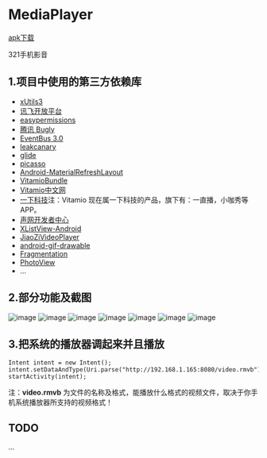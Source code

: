 # MediaPlayer

[apk下载](https://www.pgyer.com/MediaPlayer_Android)

321手机影音

## 1.项目中使用的第三方依赖库

- [xUtils3](https://github.com/wyouflf/xUtils3)
- [讯飞开放平台](https://www.xfyun.cn/)
- [easypermissions](https://github.com/googlesamples/easypermissions)
- [腾讯 Bugly](https://bugly.qq.com/v2/)
- [EventBus 3.0](https://github.com/greenrobot/EventBus)
- [leakcanary](https://github.com/square/leakcanary)
- [glide](https://github.com/bumptech/glide)
- [picasso](https://github.com/square/picasso)
- [Android-MaterialRefreshLayout](https://github.com/android-cjj/Android-MaterialRefreshLayout)
- [VitamioBundle](https://github.com/yixia/VitamioBundle)
- [Vitamio中文网](https://www.vitamio.org/)
- [一下科技](http://www.yixia.com/)注：Vitamio 现在属一下科技的产品，旗下有：一直播，小咖秀等APP。
- [声网开发者中心](https://docs.agora.io/cn)
- [XListView-Android](https://github.com/Maxwin-z/XListView-Android)
- [JiaoZiVideoPlayer](https://github.com/lipangit/JiaoZiVideoPlayer)
- [android-gif-drawable](https://github.com/koral--/android-gif-drawable)
- [Fragmentation](https://github.com/YoKeyword/Fragmentation)
- [PhotoView](https://github.com/chrisbanes/PhotoView)
- ...

## 2.部分功能及截图

![image](https://github.com/xinpengfei520/MediaPlayer/blob/master/image/example1.png)
![image](https://github.com/xinpengfei520/MediaPlayer/blob/master/image/example2.png)
![image](https://github.com/xinpengfei520/MediaPlayer/blob/master/image/example3.png)
![image](https://github.com/xinpengfei520/MediaPlayer/blob/master/image/example4.png)
![image](https://github.com/xinpengfei520/MediaPlayer/blob/master/image/example5.png)
![image](https://github.com/xinpengfei520/MediaPlayer/blob/master/image/example6.png)
![image](https://github.com/xinpengfei520/MediaPlayer/blob/master/image/example7.png)

## 3.把系统的播放器调起来并且播放

```
Intent intent = new Intent();
intent.setDataAndType(Uri.parse("http://192.168.1.165:8080/video.rmvb"),"video/*");
startActivity(intent);
```

注：**video.rmvb** 为文件的名称及格式，能播放什么格式的视频文件，取决于你手机系统播放器所支持的视频格式！

## TODO

...

